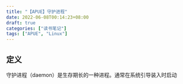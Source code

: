 ```yaml
---
title: "【APUE】守护进程"
date: 2022-06-08T00:14:23+08:00
draft: true
categories: ["读书笔记"]
tags: ["APUE", "Linux"]
---
```


## 定义
守护进程（daemon）是生存期长的一种进程。通常在系统引导装入时启动
